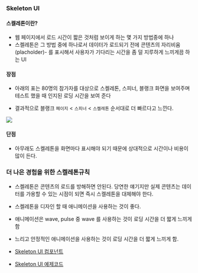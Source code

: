 ### **Skeleton UI**

#### **스켈레톤이란?**

- 웹 페이지에서 로드 시간이 짧은 것처럼 보이게 하는 몇 가지 방법중에 하나
- 스켈레톤은 그 방법 중에 하나로서 데이터가 로드되기 전에 콘텐츠의 자리비움(placholder)- 를 표시해서 사용자가 기다리는 시간을 좀 덜 지루하게 느끼게끔 하는 UI

#### **장점**

- 아래의 표는 80명의 참가자를 대상으로 스켈레톤, 스피너, 블랭크 화면을 보여주며 테스트 했을 때 인지된 로딩 시간을 보여 준다

- 결과적으로 블랭크 `페이지` < `스피너` < `스켈레톤` 순서대로 더 빠르다고 느낀다.

<img src="https://1407997992-files.gitbook.io/~/files/v0/b/gitbook-legacy-files/o/assets%2F-MifTQJFmxgqol6NPgFW%2F-MifUf6rnH7SmHVIu8pl%2F-MifX-i915TyKciGhCE8%2Fimage.png?alt=media&token=aae97582-4efd-4fc8-9269-ebe5b9edb20c"/>

#### **단점**

- 아무래도 스켈레톤을 화면마다 표시해야 되기 때문에 상대적으로 시간이나 비용이 많이 든다.

### **더 나은 경험을 위한 스켈레톤규칙**

- 스켈레톤은 콘텐츠의 로드를 방해하면 안된다. 당연한 얘기지만 실제 콘텐츠는 데이터를 가용할 수 있는 시점이 되면 즉시 스켈레톤을 대체해야 한다.
- 스켈레톤을 디자인 할 때 애니메이션을 사용하는 것이 좋다.
- 애니메이션은 wave, pulse 중 wave 를 사용하는 것이 로딩 시간을 더 짧게 느끼게 함
- 느리고 안정적인 애니메이션을 사용하는 것이 로딩 시간을 더 짧게 느끼게 함.

- [Skeleton UI 컴포넌트](./Skeleton.tsx)
- [Skeleton UI 예제코드](./ExampleSkeleton.tsx)
